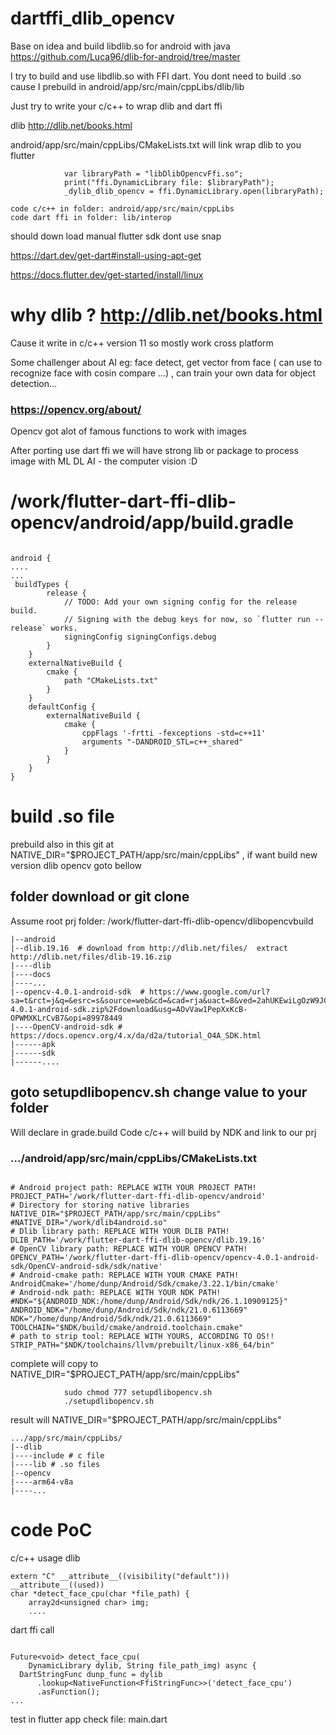 
# dartffi_dlib_opencv

Base on idea and build libdlib.so for android with java https://github.com/Luca96/dlib-for-android/tree/master

I try to build and use libdlib.so with FFI dart. You dont need to build .so cause I prebuild in android/app/src/main/cppLibs/dlib/lib

Just try to write your c/c++ to wrap dlib and dart ffi

dlib http://dlib.net/books.html

android/app/src/main/cppLibs/CMakeLists.txt will link wrap dlib to you flutter 
                
                var libraryPath = "libDlibOpencvFfi.so";
                print("ffi.DynamicLibrary file: $libraryPath");
                _dylib_dlib_opencv = ffi.DynamicLibrary.open(libraryPath);

```
code c/c++ in folder: android/app/src/main/cppLibs
code dart ffi in folder: lib/interop 
```

should down load manual flutter sdk dont use snap

https://dart.dev/get-dart#install-using-apt-get

https://docs.flutter.dev/get-started/install/linux

# why dlib ? http://dlib.net/books.html

Cause it write in c/c++ version 11 so mostly work cross platform

Some challenger about AI eg: face detect, get vector from face ( can use to recognize face with cosin compare ...) , can train your own data for object detection...

### https://opencv.org/about/
Opencv got alot of famous functions to work with images

After porting use dart ffi we will have strong lib or package to process image with ML DL AI - the computer vision :D

# /work/flutter-dart-ffi-dlib-opencv/android/app/build.gradle
```

android {
....
...
 buildTypes {
        release {
            // TODO: Add your own signing config for the release build.
            // Signing with the debug keys for now, so `flutter run --release` works.
            signingConfig signingConfigs.debug
        }
    }
    externalNativeBuild {
        cmake {
            path "CMakeLists.txt"
        }
    }
    defaultConfig {
        externalNativeBuild {
            cmake {
                cppFlags '-frtti -fexceptions -std=c++11'
                arguments "-DANDROID_STL=c++_shared"
            }
        }
    }
}
```

# build .so file

prebuild also in this git at NATIVE_DIR="$PROJECT_PATH/app/src/main/cppLibs" , if want build new version dlib opencv goto bellow

## folder download or git clone
Assume root prj folder: /work/flutter-dart-ffi-dlib-opencv/dlibopencvbuild
```
|--android
|--dlib.19.16  # download from http://dlib.net/files/  extract http://dlib.net/files/dlib-19.16.zip
|----dlib
|----docs
|----...
|--opencv-4.0.1-android-sdk  # https://www.google.com/url?sa=t&rct=j&q=&esrc=s&source=web&cd=&cad=rja&uact=8&ved=2ahUKEwiLgOzW9JCCAxWAh1YBHcaDDjIQFnoECBUQAQ&url=https%3A%2F%2Fsourceforge.net%2Fprojects%2Fopencvlibrary%2Ffiles%2F4.0.1%2Fopencv-4.0.1-android-sdk.zip%2Fdownload&usg=AOvVaw1PepXxKcB-OPWMXKLrCvB7&opi=89978449
|----OpenCV-android-sdk # https://docs.opencv.org/4.x/da/d2a/tutorial_O4A_SDK.html
|------apk
|------sdk
|------....
```
## goto setupdlibopencv.sh change value to your folder

Will declare in grade.build
Code c/c++ will build by NDK and link to our prj

### .../android/app/src/main/cppLibs/CMakeLists.txt

```

# Android project path: REPLACE WITH YOUR PROJECT PATH!
PROJECT_PATH='/work/flutter-dart-ffi-dlib-opencv/android'
# Directory for storing native libraries
NATIVE_DIR="$PROJECT_PATH/app/src/main/cppLibs"
#NATIVE_DIR="/work/dlib4android.so"
# Dlib library path: REPLACE WITH YOUR DLIB PATH!
DLIB_PATH='/work/flutter-dart-ffi-dlib-opencv/dlib.19.16'
# OpenCV library path: REPLACE WITH YOUR OPENCV PATH!
OPENCV_PATH='/work/flutter-dart-ffi-dlib-opencv/opencv-4.0.1-android-sdk/OpenCV-android-sdk/sdk/native'
# Android-cmake path: REPLACE WITH YOUR CMAKE PATH!
AndroidCmake='/home/dunp/Android/Sdk/cmake/3.22.1/bin/cmake'
# Android-ndk path: REPLACE WITH YOUR NDK PATH!
#NDK="${ANDROID_NDK:/home/dunp/Android/Sdk/ndk/26.1.10909125}"
ANDROID_NDK="/home/dunp/Android/Sdk/ndk/21.0.6113669"
NDK="/home/dunp/Android/Sdk/ndk/21.0.6113669"
TOOLCHAIN="$NDK/build/cmake/android.toolchain.cmake"
# path to strip tool: REPLACE WITH YOURS, ACCORDING TO OS!!
STRIP_PATH="$NDK/toolchains/llvm/prebuilt/linux-x86_64/bin"

```

complete will copy to NATIVE_DIR="$PROJECT_PATH/app/src/main/cppLibs"

                sudo chmod 777 setupdlibopencv.sh 
                ./setupdlibopencv.sh

result will NATIVE_DIR="$PROJECT_PATH/app/src/main/cppLibs"

```
.../app/src/main/cppLibs/
|--dlib
|----include # c file
|----lib # .so files
|--opencv
|----arm64-v8a
|----...

```


# code PoC 
c/c++ usage dlib
```
extern "C" __attribute__((visibility("default"))) __attribute__((used))
char *detect_face_cpu(char *file_path) {
    array2d<unsigned char> img;
    ....
```
dart ffi call
```

Future<void> detect_face_cpu(
    DynamicLibrary dylib, String file_path_img) async {
  DartStringFunc dunp_func = dylib
      .lookup<NativeFunction<FfiStringFunc>>('detect_face_cpu')
      .asFunction();
...
```
test in flutter app check file: main.dart 

